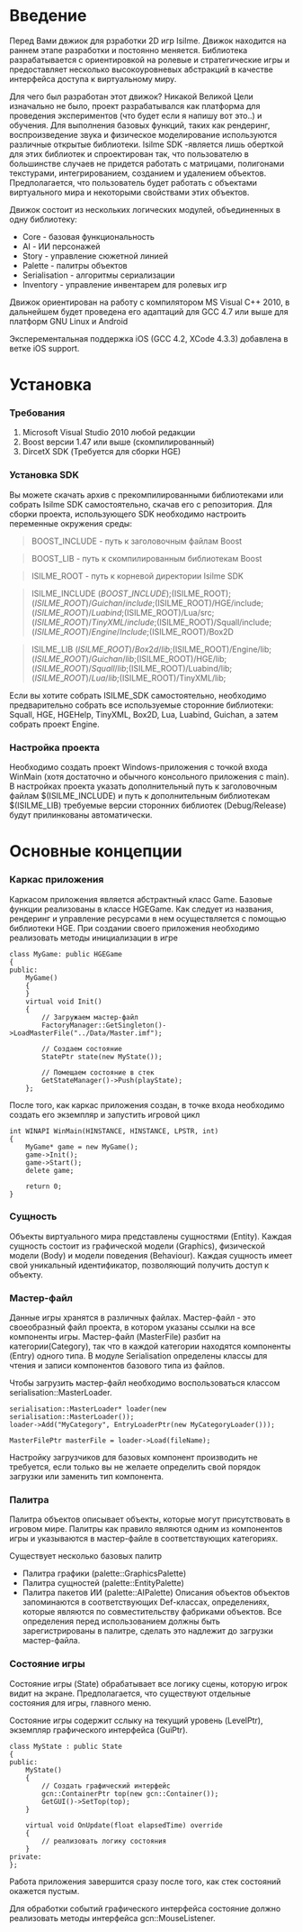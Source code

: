 # Введение #

Перед Вами двжиок для рзработки 2D игр Isilme. Движок находится на раннем этапе разработки и постоянно меняется. Библиотека разрабатывается с ориентировкой на ролевые и стратегические игры и предоставляет несколько высокоуровневых абстракций в качестве интерфейса доступа к виртуальному миру.

Для чего был разработан этот движок? Никакой Великой Цели изначально не было, проект разрабатывался как платформа для проведения экспериментов (что будет если я напишу вот это..) и обучения. Для выполнения базовых функций, таких как рендеринг, воспроизведение звука и физическое моделирование используются различные открытые библиотеки. Isilme SDK -является лишь оберткой для этих библиотек и спроектирован так, что пользователю в большинстве случаев не придется работать с матрицами, полигонами текстурами, интегрированием, созданием и удалением объектов. Предполагается, что пользователь будет работать с объектами виртуального мира и некоторыми свойствами этих объектов.

Движок состоит из нескольких логических модулей, объединенных в одну библиотеку:
  * Core - базовая функциональность
  * AI - ИИ персонажей
  * Story - управление сюжетной линией
  * Palette - палитры объектов
  * Serialisation - алгоритмы сериализации
  * Inventory - управление инвентарем для ролевых игр

Движок ориентирован на работу с компилятором MS Visual C++ 2010, в дальнейшем будет проведена его адаптаций для GCC 4.7 или выше для платформ GNU Linux и Android

Эксперементальная поддержка iOS (GCC 4.2, XCode 4.3.3) добавлена в ветке iOS support.

# Установка #
### Требования ###
  1. Microsoft Visual Studio 2010 любой редакции
  1. Boost версии 1.47 или выше (скомпилированный)
  1. DircetX SDK (Требуется для сборки HGE)
### Установка SDK ###
Вы можете скачать архив с прекомпилированными библиотеками или собрать Isilme SDK самостоятельно, скачав его с репозитория.
Для сборки проекта, использующего SDK необходимо настроить переменные окружения среды:

> BOOST\_INCLUDE - путь к заголовочным файлам Boost

> BOOST\_LIB - путь к скомпилированным библиотекам Boost

> ISILME\_ROOT - путь к корневой директории Isilme SDK

> ISILME\_INCLUDE $(BOOST\_INCLUDE);$(ISILME\_ROOT);$(ISILME\_ROOT)/Guichan/include;$(ISILME\_ROOT)/HGE/include;$(ISILME\_ROOT)/Luabind;$(ISILME\_ROOT)/Lua/src;$(ISILME\_ROOT)/TinyXML/include;$(ISILME\_ROOT)/Squall/include;$(ISILME\_ROOT)/Engine/Include;$(ISILME\_ROOT)/Box2D

> ISILME\_LIB $(ISILME\_ROOT)/Box2d/lib;$(ISILME\_ROOT)/Engine/lib;$(ISILME\_ROOT)/Guichan/lib;$(ISILME\_ROOT)/HGE/lib;$(ISILME\_ROOT)/Squall/lib;$(ISILME\_ROOT)/Luabind/lib;$(ISILME\_ROOT)/Lua/lib;$(ISILME\_ROOT)/TinyXML/lib;

Если вы хотите собрать ISILME\_SDK самостоятельно, необходимо предварительно собрать все используемые сторонние библиотеки: Squall, HGE, HGEHelp, TinyXML, Box2D, Lua, Luabind, Guichan,  а затем собрать проект Engine.

### Настройка проекта ###

Необходимо создать проект Windows-приложения с точкой входа WinMain (хотя достаточно и обычного консольного приложения с main). В настройках проекта указать дополнительный путь к заголовочным файлам $(ISILME\_INCLUDE) и путь к дополнительным библиотекам $(ISILME\_LIB) требуемые версии сторонних библиотек (Debug/Release) будут прилинкованы автоматически.
# Основные концепции #
### Каркас приложения ###
Каркасом приложения является абстрактный класс Game. Базовые функции реализованы в классе HGEGame. Как следует из названия, рендеринг и управление ресурсами в нем осуществляется с помощью библиотеки HGE. При создании своего приложения необходимо реализовать методы инициализации в игре
```
class MyGame: public HGEGame
{
public:
	MyGame()
	{
	}
	virtual void Init()
	{
		// Загружаем мастер-файл
		FactoryManager::GetSingleton()->LoadMasterFile("../Data/Master.imf");

		// Создаем состояние
		StatePtr state(new MyState());

		// Помещаем состояние в стек	
		GetStateManager()->Push(playState);
	};
```

После того, как каркас приложения создан, в точке входа необходимо создать его экземпляр и запустить игровой цикл
```
int WINAPI WinMain(HINSTANCE, HINSTANCE, LPSTR, int)
{
	MyGame* game = new MyGame();
	game->Init();
	game->Start();
	delete game;

	return 0;
}
```
### Сущность ###
Объекты виртуального мира представлены сущностями (Entity). Каждая сущность состоит из графической модели (Graphics), физической модели (Body) и модели поведения (Behaviour). Каждая сущность имеет свой уникальный идентификатор, позволяющий получить доступ к объекту.
### Мастер-файл ###
Данные игры хранятся в различных файлах. Мастер-файл - это своеобразный файл проекта, в котором указаны ссылки на все компоненты игры. Мастер-файл (MasterFile) разбит на категории(Category), так что в каждой категории находятся компоненты (Entry) одного типа. В модуле Serialisation определены классы для чтения и записи компонентов базового типа из файлов.

Чтобы загрузить мастер-файл необходимо воспользоваться классом serialisation::MasterLoader.
```
serialisation::MasterLoader* loader(new serialisation::MasterLoader());
loader->Add("MyCategory", EntryLoaderPtr(new MyCategoryLoader()));

MasterFilePtr masterFile = loader->Load(fileName);
```

Настройку загрузчиков для базовых компонент производить не требуется, если только вы не желаете определить свой порядок загрузки или заменить тип компонента.
### Палитра ###
Палитра объектов описывает объекты, которые могут присутствовать в игровом мире. Палитры как правило являются одним из компонентов игры и указываются в мастер-файле в соответствующих категориях.

Существует несколько базовых палитр
  * Палитра графики (palette::GraphicsPalette)
  * Палитра сущностей (palette::EntityPalette)
  * Палитра пакетов ИИ (palette::AIPalette)
Описания объектов объектов запоминаются в соответствующих Def-классах, определениях, которые являются по совместительству фабриками объектов. Все определения перед использованием должны быть зарегистрированы в палитре, сделать это надлежит до загрузки мастер-файла.

### Состояние игры ###
Состояние игры (State) обрабатывает все логику сцены, которую игрок видит на экране. Предполагается, что существуют отдельные состояния для игры, главного меню.

Состояние игры содержит сслыку на текущий уровень (LevelPtr), экземпляр графического интерфейса (GuiPtr).

```
class MyState : public State
{
public:
	MyState()
	{
		// Создать графический интерфейс
		gcn::ContainerPtr top(new gcn::Container());
		GetGUI()->SetTop(top);
	}

	virtual void OnUpdate(float elapsedTime) override
	{
		// реализовать логику состояния
	}
private:
};
```

Работа приложения завершится сразу после того, как стек состояний окажется пустым.

Для обработки событий графического интерфейса состояние должно реализовать методы интерфейса gcn::MouseListener.
